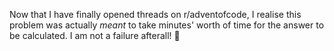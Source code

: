 Now that I have finally opened threads on r/adventofcode, I realise this problem was actually _meant_ to take minutes' worth of time for the answer to be calculated. I am not a failure afterall! 🥹
